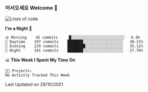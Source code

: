 ### 어서오세요 Welcome 👋

<!--START_SECTION:waka-->
![Lines of code](https://img.shields.io/badge/From%20Hello%20World%20I%27ve%20Written-457032%20lines%20of%20code-blue)

**I'm a Night 🦉** 

```text
🌞 Morning    45 commits     █░░░░░░░░░░░░░░░░░░░░░░░░   6.9% 
🌆 Daytime    197 commits    ███████░░░░░░░░░░░░░░░░░░   30.21% 
🌃 Evening    229 commits    ████████░░░░░░░░░░░░░░░░░   35.12% 
🌙 Night      181 commits    ███████░░░░░░░░░░░░░░░░░░   27.76%

```


📊 **This Week I Spent My Time On** 

```text
🐱‍💻 Projects: 
No Activity Tracked This Week

```


 Last Updated on 29/10/2021
<!--END_SECTION:waka-->
